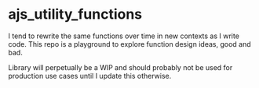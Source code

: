 # ajs_utility_functions
I tend to rewrite the same functions over time in new contexts as I write code. This repo is a playground to explore function design ideas, good and bad. 

Library will perpetually be a WIP and should probably not be used for production use cases until I update this otherwise. 
